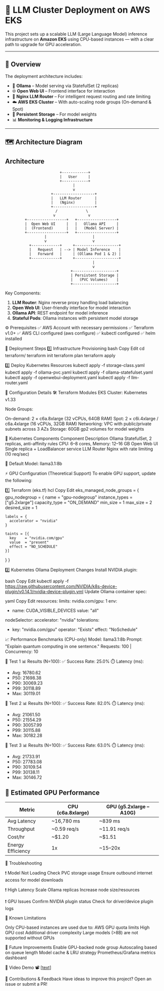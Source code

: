 # 🤖 LLM Cluster Deployment on AWS EKS

This project sets up a scalable LLM (Large Language Model) inference infrastructure on **Amazon EKS** using CPU-based instances — with a clear path to upgrade for GPU acceleration.

---

## 📌 Overview

The deployment architecture includes:

- 🧠 **Ollama** – Model serving via StatefulSet (2 replicas)
- 🌐 **Open Web UI** – Frontend interface for interaction
- 🔀 **Nginx LLM Router** – For intelligent request routing and rate limiting
- ☁️ **AWS EKS Cluster** – With auto-scaling node groups (On-demand & Spot)
- 💾 **Persistent Storage** – For model weights
- 📊 **Monitoring & Logging Infrastructure**

---

## 🗺️ Architecture Diagram

## Architecture

```
                         +------------+
                         |   User     |
                         +------------+
                               |
                               v
                     +-------------------+
                     |   LLM Router      |
                     |   (Nginx)         |
                     +-------------------+
                       /             \
                      v               v
         +------------------+   +------------------+
         |  Open Web UI     |   |   Ollama API     |
         |  (Frontend)      |   |   (Model Server) |
         +------------------+   +------------------+
                  |                     |
                  v                     v
           +-------------+     +--------------------+
           |   Request   | --> | Model Inference    |
           |   Forward   |     | (Ollama Pod 1 & 2) |
           +-------------+     +--------------------+
                                        |
                                        v
                              +--------------------+
                              | Persistent Storage |
                              |   (PVC Volumes)    |
                              +--------------------+
```

Key Components:
1. **LLM Router**: Nginx reverse proxy handling load balancing
2. **Open Web UI**: User-friendly interface for model interaction
3. **Ollama API**: REST endpoint for model inference
4. **Stateful Pods**: Ollama instances with persistent model storage


⚙️ Prerequisites
✅ AWS Account with necessary permissions
✅ Terraform v1.0+
✅ AWS CLI configured (aws configure)
✅ kubectl configured
✅ helm installed

🚀 Deployment Steps
1️⃣ Infrastructure Provisioning
bash
Copy
Edit
cd terraform/
terraform init
terraform plan
terraform apply

2️⃣ Deploy Kubernetes Resources
kubectl apply -f storage-class.yaml
kubectl apply -f ollama-pvc.yaml
kubectl apply -f ollama-statefulset.yaml
kubectl apply -f openwebui-deployment.yaml
kubectl apply -f llm-router.yaml

🧩 Configuration Details
🛠 Terraform Modules
EKS Cluster: Kubernetes v1.33

Node Groups:

On-demand: 2 × c6a.8xlarge (32 vCPUs, 64GB RAM)
Spot: 2 × c6i.4xlarge / c6a.4xlarge (16 vCPUs, 32GB RAM)
Networking: VPC with public/private subnets across 3 AZs
Storage: 60GB gp2 volumes for model weights


🐳 Kubernetes Components
Component	Description
Ollama	StatefulSet, 2 replicas, anti-affinity rules
CPU: 6–8 cores, Memory: 12–16 GB
Open Web UI	Single replica + LoadBalancer service
LLM Router	Nginx with rate limiting (10 req/sec)


🧠 Default Model: llama3.1:8b

⚡ GPU Configuration (Theoretical Support)
To enable GPU support, update the following:

1️⃣ Terraform (eks.tf)
hcl
Copy
Edit
eks_managed_node_groups = {
  gpu_nodegroup = {
    name           = "gpu-nodegroup"
    instance_types = ["g5.2xlarge"]
    capacity_type  = "ON_DEMAND"
    min_size       = 1
    max_size       = 2
    desired_size   = 1

    labels = {
      accelerator = "nvidia"
    }

    taints = [{
      key    = "nvidia.com/gpu"
      value  = "present"
      effect = "NO_SCHEDULE"
    }]
  }
}

2️⃣ Kubernetes Ollama Deployment Changes
Install NVIDIA plugin:

bash
Copy
Edit
kubectl apply -f https://raw.githubusercontent.com/NVIDIA/k8s-device-plugin/v0.14.1/nvidia-device-plugin.yml
Update Ollama container spec:

yaml
Copy
Edit
resources:
  limits:
    nvidia.com/gpu: 1
env:
  - name: CUDA_VISIBLE_DEVICES
    value: "all"

nodeSelector:
  accelerator: "nvidia"
tolerations:
  - key: "nvidia.com/gpu"
    operator: "Exists"
    effect: "NoSchedule"


📈 Performance Benchmarks (CPU-only)
Model: llama3.1:8b
Prompt: "Explain quantum computing in one sentence."
Requests: 100 | Concurrency: 10

🔁 Test 1
📊 Results (N=100):
✅ Success Rate: 25.0%
⏱️ Latency (ms):
  - Avg: 16780.62
  - P50: 21698.38
  - P90: 30069.23
  - P99: 30118.89
  - Max: 30119.01

🔁 Test 2
📊 Results (N=100):
✅ Success Rate: 82.0%
⏱️ Latency (ms):
  - Avg: 21061.50
  - P50: 21554.29
  - P90: 30057.99
  - P99: 30115.88
  - Max: 30182.28

🔁 Test 3
📊 Results (N=100):
✅ Success Rate: 63.0%
⏱️ Latency (ms):
  - Avg: 21733.91
  - P50: 27783.08
  - P90: 30109.54
  - P99: 30138.11
  - Max: 30146.72


## 🧮 Estimated GPU Performance

| **Metric**        | **CPU (c6a.8xlarge)** | **GPU (g5.2xlarge – A10G)**     |
|-------------------|-----------------------|----------------------------------|
| Avg Latency       | ~16,780 ms            | ~839 ms                          |
| Throughput        | ~0.59 req/s           | ~11.91 req/s                     |
| Cost/hr           | ~$1.20                | ~$1.51                           |
| Energy Efficiency | 1x                    | ~15–20x                          |


🧯 Troubleshooting

❗ Model Not Loading
Check PVC storage usage
Ensure outbound internet access for model downloads

❗ High Latency
Scale Ollama replicas
Increase node size/resources

❗ GPU Issues
Confirm NVIDIA plugin status
Check for driver/device plugin logs

🚧 Known Limitations

Only CPU-based instances are used due to:
AWS GPU quota limits
High GPU cost
Additional driver complexity
Large models (>8B) are not supported without GPUs

🌟 Future Improvements
 Enable GPU-backed node group
 Autoscaling based on queue length
 Model cache & LRU strategy
 Prometheus/Grafana metrics dashboard

🎥 Video Demo
📽️ [[text](https://drive.google.com/file/d/1v-97KfXKRvpOTaDp5BEqhk28EtaHbjH5/view?usp=sharing)]

🙌 Contributions & Feedback
Have ideas to improve this project? Open an issue or submit a PR!

